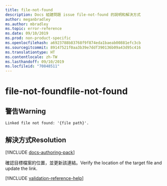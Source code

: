 ```yaml
---
title: file-not-found
description: Docs 組建問題 issue file-not-found 的說明和解決方式
author: meganbradley
ms.author: mbradley
ms.topic: error-reference
ms.date: 09/10/2019
ms.prod: non-product-specific
ms.openlocfilehash: a6923788b83768f9f874eda1baeab00881efc3cb
ms.sourcegitcommit: 89147521f0aa3b39e7ddf390136b09a43d95c416
ms.translationtype: HT
ms.contentlocale: zh-TW
ms.lasthandoff: 09/10/2019
ms.locfileid: "70848511"
---
```

# <a name="file-not-found"></a><span data-ttu-id="cd5d8-103">file-not-found</span><span class="sxs-lookup"><span data-stu-id="cd5d8-103">file-not-found</span></span>

## <a name="warning"></a><span data-ttu-id="cd5d8-104">警告</span><span class="sxs-lookup"><span data-stu-id="cd5d8-104">Warning</span></span>

`Linked file not found: '{file path}'.`

## <a name="resolution"></a><span data-ttu-id="cd5d8-105">解決方式</span><span class="sxs-lookup"><span data-stu-id="cd5d8-105">Resolution</span></span>

[!INCLUDE [docs-authoring-pack](includes/docs-authoring-pack.md)]

<span data-ttu-id="cd5d8-106">確認目標檔案的位置，並更新該連結。</span><span class="sxs-lookup"><span data-stu-id="cd5d8-106">Verify the location of the target file and update the link.</span></span>

<!--make sure to add this file to your includes folder and verify the path-->
[!INCLUDE [validation-reference-help](includes/validation-reference-help.md)]
